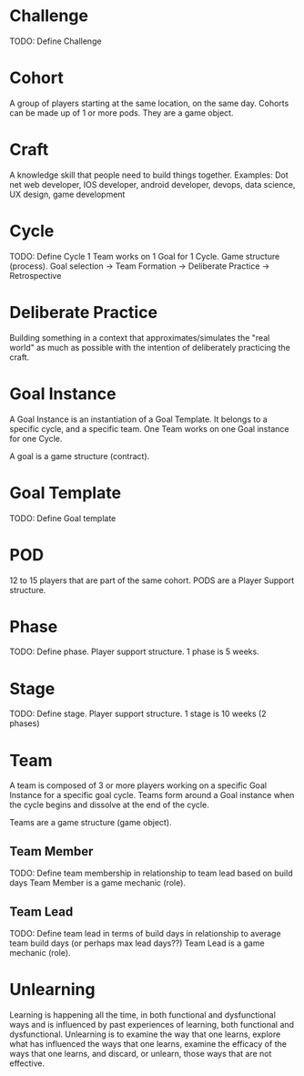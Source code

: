 # Challenge

TODO: Define Challenge

# Cohort

A group of players starting at the same location, on the same day. Cohorts can be made up of  1 or more pods. They are a game object.

# Craft

A knowledge skill that people need to build things together. Examples: Dot net web developer, IOS developer, android developer, devops, data science, UX design, game development

# Cycle

TODO: Define Cycle
1 Team works on 1 Goal for 1 Cycle. Game structure (process).
Goal selection -> Team Formation -> Deliberate Practice -> Retrospective

# Deliberate Practice

Building something in a context that approximates/simulates the "real world" as much as possible with the intention of deliberately practicing the craft.

# Goal Instance

A Goal Instance is an instantiation of a Goal Template.
It belongs to a specific cycle, and a specific team.
One Team works on one Goal instance for one Cycle.

A goal is a game structure (contract).

# Goal Template

TODO: Define Goal template

# POD

12 to 15 players that are part of the same cohort. PODS are a Player Support structure.

# Phase

TODO: Define phase.
Player support structure. 1 phase is 5 weeks.

# Stage

TODO: Define stage.
Player support structure. 1 stage is 10 weeks (2 phases)

# Team

A team is composed of 3 or more players working on a specific Goal Instance for a specific goal cycle. Teams form around a Goal instance when the cycle begins and dissolve at the end of the cycle.

Teams are a game structure (game object).

## Team Member

TODO: Define team membership in relationship to team lead based on build days
Team Member is a game mechanic (role).

## Team Lead

TODO: Define team lead in terms of build days in relationship to average team build days (or perhaps max lead days??)
Team Lead is a game mechanic (role).

# Unlearning

Learning is happening all the time, in both functional and dysfunctional ways and is influenced by past experiences of learning, both functional and dysfunctional. Unlearning is to examine the way that one learns, explore what has influenced the ways that one learns, examine the efficacy of the ways that one learns, and discard, or unlearn, those ways that are not effective.
